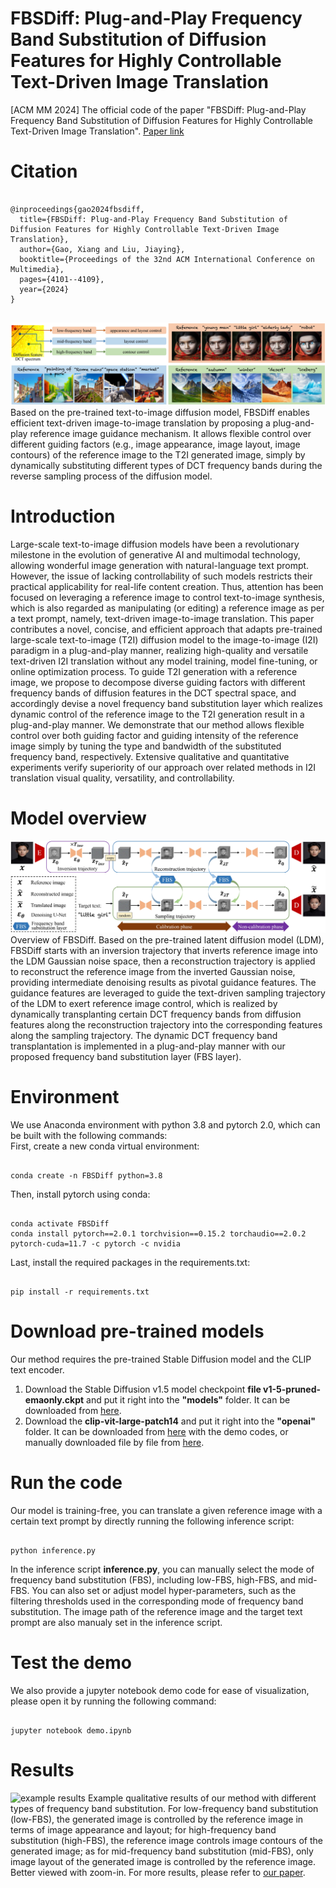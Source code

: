 # FBSDiff: Plug-and-Play Frequency Band Substitution of Diffusion Features for Highly Controllable Text-Driven Image Translation
[ACM MM 2024] The official code of the paper "FBSDiff: Plug-and-Play Frequency Band Substitution of Diffusion Features for Highly Controllable Text-Driven Image Translation". [Paper link](https://arxiv.org/abs/2408.00998)

# Citation #
<pre>
<code>
@inproceedings{gao2024fbsdiff,
  title={FBSDiff: Plug-and-Play Frequency Band Substitution of Diffusion Features for Highly Controllable Text-Driven Image Translation},
  author={Gao, Xiang and Liu, Jiaying},
  booktitle={Proceedings of the 32nd ACM International Conference on Multimedia},
  pages={4101--4109},
  year={2024}
}
</code>
</pre>

![](imgs/teaser.jpg "teaser")
Based on the pre-trained text-to-image diffusion model, FBSDiff enables efficient text-driven image-to-image translation by proposing a plug-and-play reference image guidance mechanism. It allows flexible control over different guiding factors (e.g., image appearance, image layout, image contours) of the reference image to the T2I generated image, simply by dynamically substituting different types of DCT frequency bands during the reverse sampling process of the diffusion model.


# Introduction
Large-scale text-to-image diffusion models have been a revolutionary milestone in the evolution of generative AI and multimodal technology, allowing wonderful image generation with natural-language text prompt. However, the issue of lacking controllability of such models restricts their practical applicability for real-life content creation. Thus, attention has been focused on leveraging a reference image to control text-to-image synthesis, which is also regarded as manipulating (or editing) a reference image as per a text prompt, namely, text-driven image-to-image translation. This paper contributes a novel, concise, and efficient approach that adapts pre-trained large-scale text-to-image (T2I) diffusion model to the image-to-image (I2I) paradigm in a plug-and-play manner, realizing high-quality and versatile text-driven I2I translation without any model training, model fine-tuning, or online optimization process. To guide T2I generation with a reference image, we propose to decompose diverse guiding factors with different frequency bands of diffusion features in the DCT spectral space, and accordingly devise a novel frequency band substitution layer which realizes dynamic control of the reference image to the T2I generation result in a plug-and-play manner. We demonstrate that our method allows flexible control over both guiding factor and guiding intensity of the reference image simply by tuning the type and bandwidth of the substituted frequency band, respectively. Extensive qualitative and quantitative experiments verify superiority of our approach over related methods in I2I translation visual quality, versatility, and controllability. 

# Model overview
![](imgs/method_overview.jpg "method_overview")
Overview of FBSDiff. Based on the pre-trained latent diffusion model (LDM), FBSDiff starts with an inversion trajectory that inverts reference image into the LDM Gaussian noise space, then a reconstruction trajectory is applied to reconstruct the reference image from the inverted Gaussian noise, providing intermediate denoising results as pivotal guidance features. The guidance features are leveraged to guide the text-driven sampling trajectory of the LDM to exert reference image control, which is realized by dynamically transplanting certain DCT frequency bands from diffusion features along the reconstruction trajectory into the corresponding features along the sampling trajectory. The dynamic DCT frequency band transplantation is implemented in a plug-and-play manner with our proposed frequency band substitution layer (FBS layer).

# Environment
We use Anaconda environment with python 3.8 and pytorch 2.0, which can be built with the following commands: <br />
First, create a new conda virtual environment: <br>
<pre><code>
conda create -n FBSDiff python=3.8
</code></pre>
Then, install pytorch using conda: <br>
<pre><code>
conda activate FBSDiff
conda install pytorch==2.0.1 torchvision==0.15.2 torchaudio==2.0.2 pytorch-cuda=11.7 -c pytorch -c nvidia
</code></pre>
Last, install the required packages in the requirements.txt:
<pre><code>
pip install -r requirements.txt
</code></pre>

# Download pre-trained models
Our method requires the pre-trained Stable Diffusion model and the CLIP text encoder. <br />
1. Download the Stable Diffusion v1.5 model checkpoint **file v1-5-pruned-emaonly.ckpt** and put it right into the **"models"** folder. It can be downloaded from [here](https://huggingface.co/runwayml/stable-diffusion-v1-5/blob/main/v1-5-pruned-emaonly.ckpt). <br />
2. Download the **clip-vit-large-patch14** and put it right into the **"openai"** folder. It can be downloaded from [here](https://huggingface.co/openai/clip-vit-large-patch14) with the demo codes, or manually downloaded file by file from [here](https://huggingface.co/openai/clip-vit-large-patch14/tree/main).

# Run the code
Our model is training-free, you can translate a given reference image with a certain text prompt by directly running the following inference script:
<pre><code>
python inference.py
</code></pre>
In the inference script **inference.py**, you can manually select the mode of frequency band substitution (FBS), including low-FBS, high-FBS, and mid-FBS. You can also set or adjust model hyper-parameters, such as the filtering thresholds used in the corresponding mode of frequency band substitution. The image path of the reference image and the target text prompt are also manualy set in the inference script.

# Test the demo
We also provide a jupyter notebook demo code for ease of visualization, please open it by running the following command:
<pre><code>
jupyter notebook demo.ipynb
</code></pre>

# Results
![](imgs/results.jpg "example results")
Example qualitative results of our method with different types of frequency band substitution. For low-frequency band substitution (low-FBS), the generated image is controlled by the reference image in terms of image appearance and layout; for high-frequency band substitution (high-FBS), the reference image controls image contours of the generated image; as for mid-frequency band substitution (mid-FBS), only image layout of the generated image is controlled by the reference image. Better viewed with zoom-in. For more results, please refer to [our paper](https://arxiv.org/abs/2408.00998).
